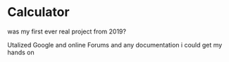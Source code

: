 # Calculator
was my first ever real project from 2019?

Utalized Google and online Forums and any documentation i could get my hands on  
